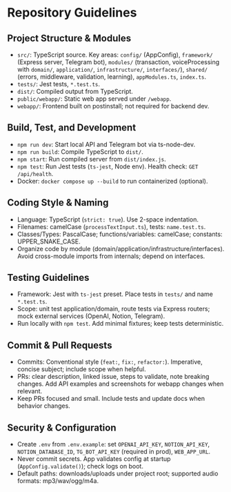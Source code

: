 
# Repository Guidelines

## Project Structure & Modules
- `src/`: TypeScript source. Key areas: `config/` (AppConfig), `framework/` (Express server, Telegram bot), `modules/` (transaction, voiceProcessing with `domain/`, `application/`, `infrastructure/`, `interfaces/`), `shared/` (errors, middleware, validation, learning), `appModules.ts`, `index.ts`.
- `tests/`: Jest tests, `*.test.ts`.
- `dist/`: Compiled output from TypeScript.
- `public/webapp/`: Static web app served under `/webapp`.
- `webapp/`: Frontend built on postinstall; not required for backend dev.

## Build, Test, and Development
- `npm run dev`: Start local API and Telegram bot via ts-node-dev.
- `npm run build`: Compile TypeScript to `dist/`.
- `npm start`: Run compiled server from `dist/index.js`.
- `npm test`: Run Jest tests (`ts-jest`, Node env). Health check: `GET /api/health`.
- Docker: `docker compose up --build` to run containerized (optional).

## Coding Style & Naming
- Language: TypeScript (`strict: true`). Use 2-space indentation.
- Filenames: camelCase (`processTextInput.ts`), tests: `name.test.ts`.
- Classes/Types: PascalCase; functions/variables: camelCase; constants: UPPER_SNAKE_CASE.
- Organize code by module (domain/application/infrastructure/interfaces). Avoid cross-module imports from internals; depend on interfaces.

## Testing Guidelines
- Framework: Jest with `ts-jest` preset. Place tests in `tests/` and name `*.test.ts`.
- Scope: unit test application/domain, route tests via Express routers; mock external services (OpenAI, Notion, Telegram).
- Run locally with `npm test`. Add minimal fixtures; keep tests deterministic.

## Commit & Pull Requests
- Commits: Conventional style (`feat:`, `fix:`, `refactor:`). Imperative, concise subject; include scope when helpful.
- PRs: clear description, linked issue, steps to validate, note breaking changes. Add API examples and screenshots for webapp changes when relevant.
- Keep PRs focused and small. Include tests and update docs when behavior changes.

## Security & Configuration
- Create `.env` from `.env.example`: set `OPENAI_API_KEY`, `NOTION_API_KEY`, `NOTION_DATABASE_ID`, `TG_BOT_API_KEY` (required in prod), `WEB_APP_URL`.
- Never commit secrets. App validates config at startup (`AppConfig.validate()`); check logs on boot.
- Default paths: downloads/uploads under project root; supported audio formats: mp3/wav/ogg/m4a.
